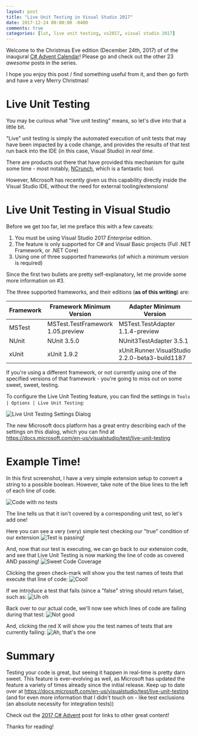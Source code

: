 ```yaml
---
layout: post
title: "Live Unit Testing in Visual Studio 2017"
date: 2017-12-24 00:00:00 -0400
comments: true
categories: [lut, live unit testing, vs2017, visual studio 2017]
---
```


Welcome to the Christmas Eve edition (December 24th, 2017) of of the inaugural [C# Advent Calendar](https://crosscuttingconcerns.com/The-First-C-Advent-Calendar)!  Please go and check out the other 23 *awesome* posts in the series.

I hope you enjoy this post / find something useful from it, and then go forth and have a very Merry Christmas!

# Live Unit Testing
You may be curious what "live unit testing" means, so let's dive into that a little bit.

"Live" unit testing is simply the automated execution of unit tests that may have been impacted by a code change, and provides the results of that test run
back into the IDE (in this case, Visual Studio) in *real time*.

There are products out there that have provided this mechanism for quite some time - most notably, [NCrunch](http://www.ncrunch.net/), which is a fantastic tool.

However, Microsoft has recently given us this capability directly inside the Visual Studio IDE, without the need for external tooling/extensions!

# Live Unit Testing in Visual Studio
Before we get too far, let me preface this with a few caveats:

1. You must be using Visual Studio 2017 *Enterprise* edition.
2. The feature is only supported for C# and Visual Basic projects (Full .NET Framework, or .NET Core)
3. Using one of three supported frameworks (of which a minimum version is required)

Since the first two bullets are pretty self-explanatory, let me provide some more information on #3.

The three supported frameworks, and their editions (**as of this writing**) are:

|Framework|Framework Minimum Version        |Adapter Minimum Version                        |
|---------|---------------------------------|-----------------------------------------------|
|MSTest   |MSTest.TestFramework 1.05.preview|MSTest.TestAdapter 1.1.4-preview               |
|NUnit    |NUnit 3.5.0                      |NUnit3TestAdapter 3.5.1                        |
|xUnit|xUnit 1.9.2                      |xUnit.Runner.VisualStudio 2.2.0-beta3-build1187|

If you're using a different framework, or not currently using one of the specified versions of that framework - you're going to miss out on some sweet, sweet, testing.

To configure the Live Unit Testing feature, you can find the settings in `Tools | Options | Live Unit Testing`:

![Live Unit Testing Settings Dialog](../../Images/2017/live-unit-testing-in-visual-studio-2017/lut-configuration.png)

The new Microsoft docs platform has a great entry describing each of the settings on this dialog, which you can find at https://docs.microsoft.com/en-us/visualstudio/test/live-unit-testing

# Example Time!

In this first screenshot, I have a very simple extension setup to convert a string to a possible boolean.  However, take note of the blue lines to the left of each line of code.

![Code with no tests](../../Images/2017/live-unit-testing-in-visual-studio-2017/code-with-no-tests.png)

The line tells us that it isn't covered by a corresponding unit test, so let's add one!

Here you can see a very (very) simple test checking our "true" condition of our extension
![Test is passing!](../../Images/2017/live-unit-testing-in-visual-studio-2017/passing-test.png)

And, now that our test is executing, we can go back to our extension code, and see that Live Unit Testing is now marking the line of code as covered AND passing!
![Sweet Code Coverage](../../Images/2017/live-unit-testing-in-visual-studio-2017/lut-shows-passing.png)

Clicking the green check-mark will show you the test names of tests that execute that line of code:
![Cool!](../../Images/2017/live-unit-testing-in-visual-studio-2017/hover-to-show-passing-details.png)

If we introduce a test that fails (since a "false" string should return false), such as:
![Uh oh](../../Images/2017/live-unit-testing-in-visual-studio-2017/failing-test.png)

Back over to our actual code, we'll now see which lines of code are failing during that test:
![Not good](../../Images/2017/live-unit-testing-in-visual-studio-2017/lut-shows-failing.png)

And, clicking the red X will show you the test names of tests that are currently failing:
![Ah, that's the one](../../Images/2017/live-unit-testing-in-visual-studio-2017/hover-to-show-failing-details.png)

# Summary
Testing your code is great, but seeing it happen in real-time is pretty darn sweet.  This feature is ever-evolving as well, as Microsoft has updated the feature a variety of times already since the initial release.  Keep up to date over at https://docs.microsoft.com/en-us/visualstudio/test/live-unit-testing (and for even more information that I didn't touch on - like test exclusions (an absolute necessity for integration tests))

Check out the [2017 C# Advent](https://crosscuttingconcerns.com/The-First-C-Advent-Calendar) post for links to other great content!

Thanks for reading!